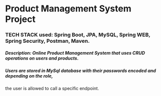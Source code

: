 # Product Management System Project
### TECH STACK used: Spring Boot, JPA, MySQL, Spring WEB, Spring Security, Postman, Maven.

##### Description: Online Product Management System that uses CRUD operations on users and products.
##### Users are stored in MySql database with their passwords encoded and depending on the role, 
the user is allowed to call a specific endpoint.
